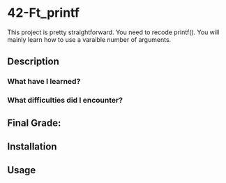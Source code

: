 # 42-Ft_printf
This project is pretty straightforward. You need to recode printf(). You will mainly learn how to use a varaible number of  arguments.

## Description


###	What have I learned?


### What difficulties did I encounter?


## Final Grade:



## Installation


## Usage
